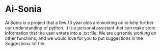 # Ai-Sonia
Ai Sonia is a project that a few 13 year olds are working on to help further our understanding of python. It is a personal assistant that can make store information that the user enters into a .txt file. We are currently working on other functions, and we would love for you to put suggestions in the Suggestions.txt file.
